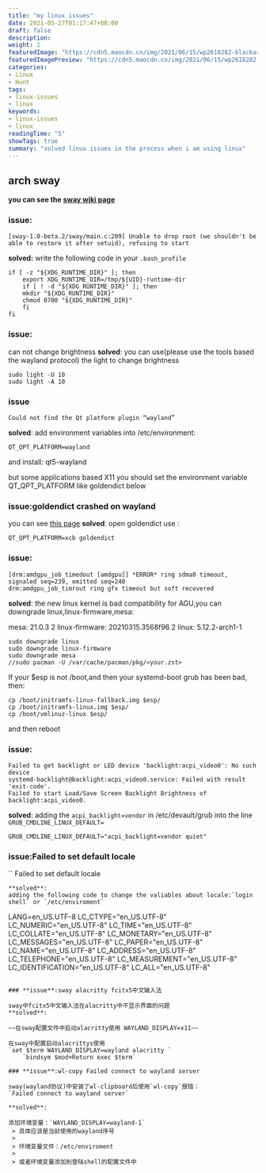 ```yaml
---
title: "my linux issues"
date: 2021-05-27T01:17:47+08:00
draft: false
description:
weight: 1
featuredImage: "https://cdn5.maocdn.cn/img/2021/06/15/wp2618282-blackarch-wallpaper.png"
featuredImagePreview: "https://cdn5.maocdn.cn/img/2021/06/15/wp2618282-blackarch-wallpaper.png"
categories:
- Linux
- Hunt
tags:
- linux-issues
- linux
keywords:
- linux-issues
- linux
readingTime: "5"
showTags: true
summary: "solved linux issues in the process when i am using linux"
---
```

## arch sway

**you can see the [sway wiki page](https://github.com/swaywm/sway/wiki)**

### **issue:**
```
[sway-1.0-beta.2/sway/main.c:209] Unable to drop root (we shouldn't be able to restore it after setuid), refusing to start
```
**solved:**
write the following code in your `.bash_profile`
```
if [ -z "${XDG_RUNTIME_DIR}" ]; then
    export XDG_RUNTIME_DIR=/tmp/${UID}-runtime-dir
    if [ ! -d "${XDG_RUNTIME_DIR}" ]; then
    mkdir "${XDG_RUNTIME_DIR}"
    chmod 0700 "${XDG_RUNTIME_DIR}"
    fi
fi
```

### **issue**:
can not change brightness
**solved**:
you can use(please use the tools based the wayland protocol) the light to change brightness
```
sudo light -U 10
sudo light -A 10
```

### **issue**
```
Could not find the Qt platform plugin “wayland”
```
**solved**:
add environment variables into /etc/environment:
```
QT_QPT_PLATFORM=wayland
```
and install:
qt5-wayland

but some applications based X11 you should set the environment variable QT_QPT_PLATFORM like goldendict below

### **issue**:goldendict crashed on wayland

you can see [this page](https://wiki.archlinux.org/title/Wayland#Qt)
**solved**:
open goldendict use :
```
QT_QPT_PLATFORM=xcb goldendict
```

### **issue**:
```
[drm:amdgpu_job_timedout [amdgpu]] *ERROR* ring sdma0 timeout, signaled seq=239, emitted seq=240
drm:amdgpu_job_timrout ring gfx timeout but soft recovered
```
**solved**:
the new linux kernel is bad compatibility for AGU,you can downgrade linux,linux-firmware,mesa:

mesa: 21.0.3 2
linux-firmware: 20210315.3568f96  2
linux: 5.12.2-arch1-1
```
sudo downgrade linux
sudo downgrade linux-firmware
sudo downgrade mesa
//sudo pacman -U /var/cache/pacman/pkg/<your.zst>
```
If your $esp is not /boot,and then your systemd-boot grub has been bad, then:
```
cp /boot/initramfs-linux-fallback.img $esp/
cp /boot/initramfs-linux.img $esp/
cp /boot/vmlinuz-linux $esp/
```

and then reboot

### **issue**:
```
Failed to get backlight or LED device 'backlight:acpi_video0': No such device
systemd-backlight@backlight:acpi_video0.service: Failed with result 'exit-code'.
Failed to start Load/Save Screen Backlight Brightness of backlight:acpi_video0.
```
**solved**:
adding the `acpi_backlight=vendor` in /etc/devault/grub into the line `GRUB_CMDLINE_LINUX_DEFAULT=`
```
GRUB_CMDLINE_LINUX_DEFAULT="acpi_backlight=vendor quiet"
```

### **issue**:Failed to set default locale
``
Failed to set default locale
```
**solved**:
adding the following code to change the valiables about locale:`login shell` or `/etc/enviroment`
```
LANG=en_US.UTF-8
LC_CTYPE="en_US.UTF-8"
LC_NUMERIC="en_US.UTF-8"
LC_TIME="en_US.UTF-8"
LC_COLLATE="en_US.UTF-8"
LC_MONETARY="en_US.UTF-8"
LC_MESSAGES="en_US.UTF-8"
LC_PAPER="en_US.UTF-8"
LC_NAME="en_US.UTF-8"
LC_ADDRESS="en_US.UTF-8"
LC_TELEPHONE="en_US.UTF-8"
LC_MEASUREMENT="en_US.UTF-8"
LC_IDENTIFICATION="en_US.UTF-8"
LC_ALL="en_US.UTF-8"
```

### **issue**:sway alacritty fcitx5中文输入法

sway中fcitx5中文输入法在alacritty中不显示界面的问题
**solved**:

~~在sway配置文件中启动alacritty使用 WAYLAND_DISPLAY=x11~~

在sway中配置启动alacrittys使用
`set $term WAYLAND_DISPLAY=wayland alacritty `
    `bindsym $mod+Return exec $term`

### **issue**:wl-copy Failed connect to wayland server

sway(wayland协议)中安装了wl-clipboard后使用`wl-copy`报错：
`Failed connect to wayland server`

**solved**:

添加环境变量：`WAYLAND_DISPLAY=wayland-1`
 > 具体应该是当前使用的wayland序号
 >
 > 环境变量文件：/etc/enviroment
 >
 > 或者环境变量添加到登陆shell的配置文件中

